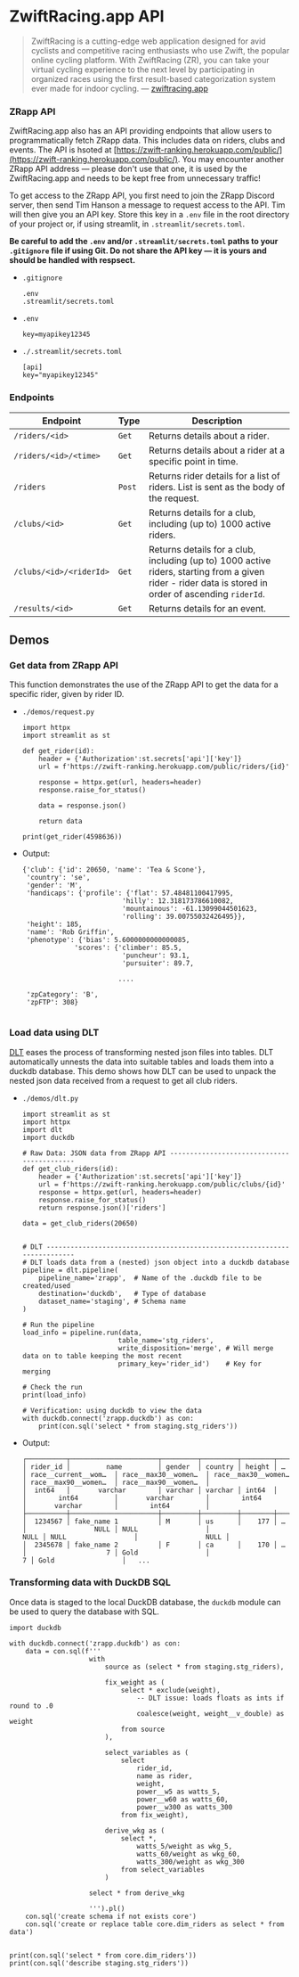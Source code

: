 # ZwiftRacing.app API


> ZwiftRacing is a cutting-edge web application designed for avid cyclists and competitive racing enthusiasts who use Zwift, the popular online cycling platform. With ZwiftRacing (ZR), you can take your virtual cycling experience to the next level by participating in organized races using the first result-based categorization system ever made for indoor cycling. &mdash; [zwiftracing.app](https://www.zwiftracing.app/docs)


### ZRapp API

ZwiftRacing.app also has an API providing endpoints that allow users to programmatically fetch ZRapp data. This includes data on riders, clubs and events. The API is hsoted at [https://zwift-ranking.herokuapp.com/public/](https://zwift-ranking.herokuapp.com/public/). You may encounter another ZRapp API address &mdash; please don't use that one, it is used by the ZwiftRacing.app and needs to be kept free from unnecessary traffic!

To get access to the ZRapp API, you first need to join the ZRapp Discord server, then send Tim Hanson a message to request access to the API. Tim will then give you an API key. Store this key in a `.env` file in the root directory of your project or, if using streamlit, in `.streamlit/secrets.toml`. 

**Be careful to add the `.env` and/or `.streamlit/secrets.toml` paths to your `.gitignore` file if using Git. Do not share the API key &mdash; it is yours and should be handled with respsect.**


- `.gitignore`

    ```
    .env
    .streamlit/secrets.toml
    ```

- `.env`
    ```
    key=myapikey12345
    ```

- `./.streamlit/secrets.toml`

    ```{yaml}
    [api]
    key="myapikey12345"
    ```

### Endpoints

|Endpoint|Type|Description|
|-----|-----|-----|
|``/riders/<id>``|``Get``|Returns details about a rider.|
|``/riders/<id>/<time>``|``Get``|Returns details about a rider at a specific point in time.|
|``/riders``|``Post``|Returns rider details for a list of riders. List is sent as the body of the request.|
|``/clubs/<id>``|``Get``|Returns details for a club, including (up to) 1000 active riders.|
|``/clubs/<id>/<riderId>``|``Get``|Returns details for a club, including (up to) 1000 active riders, starting from a given rider - rider data is stored in order of ascending ``riderId``.|
|``/results/<id>``|``Get``|Returns details for an event.|

<!-- 
#### Endpoint Examples

- ``GET /riders/<id>``
- ``GET /riders/<id>/<time>``
- ``POST /riders``
- ``GET /clubs/<id>``
- ``GET /clubs/<id>/<riderId>``
- ``GET /results/<id>``

-->

## Demos

### Get data from ZRapp API

This function demonstrates the use of the ZRapp API to get the data for a specific rider, given by rider ID. 

- `./demos/request.py`

    ```{python } 
    import httpx
    import streamlit as st

    def get_rider(id):
        header = {'Authorization':st.secrets['api']['key']}
        url = f'https://zwift-ranking.herokuapp.com/public/riders/{id}'

        response = httpx.get(url, headers=header)
        response.raise_for_status()

        data = response.json()
        
        return data

    print(get_rider(4598636))
    ```

- Output:

    ```
    {'club': {'id': 20650, 'name': 'Tea & Scone'},
     'country': 'se',
     'gender': 'M',
     'handicaps': {'profile': {'flat': 57.48481100417995,
                             'hilly': 12.318173786610082,
                             'mountainous': -61.13099044501623,
                             'rolling': 39.00755032426495}},
     'height': 185,
     'name': 'Rob Griffin',
     'phenotype': {'bias': 5.6000000000000085,
                 'scores': {'climber': 85.5,
                             'puncheur': 93.1,
                             'pursuiter': 89.7,

                            ....
        
     'zpCategory': 'B',
     'zpFTP': 308}
                            
    ```

### Load data using DLT

[DLT](https://dlthub.com/docs/intro) eases the process of transforming nested json files into tables. DLT automatically unnests the data into suitable tables and loads them into a duckdb database. This demo shows how DLT can be used to unpack the nested json data received from a request to get all club riders.

- `./demos/dlt.py`

    ```{python}
    import streamlit as st
    import httpx
    import dlt
    import duckdb

    # Raw Data: JSON data from ZRapp API -------------------------------------------
    def get_club_riders(id):
        header = {'Authorization':st.secrets['api']['key']}
        url = f'https://zwift-ranking.herokuapp.com/public/clubs/{id}'
        response = httpx.get(url, headers=header)
        response.raise_for_status()
        return response.json()['riders']

    data = get_club_riders(20650)


    # DLT --------------------------------------------------------------------------
    # DLT loads data from a (nested) json object into a duckdb database
    pipeline = dlt.pipeline(
        pipeline_name='zrapp',  # Name of the .duckdb file to be created/used
        destination='duckdb',   # Type of database
        dataset_name='staging', # Schema name
    )

    # Run the pipeline
    load_info = pipeline.run(data,
                            table_name='stg_riders',
                            write_disposition='merge', # Will merge data on to table keeping the most recent
                            primary_key='rider_id')    # Key for merging

    # Check the run
    print(load_info)

    # Verification: using duckdb to view the data
    with duckdb.connect('zrapp.duckdb') as con:
        print(con.sql('select * from staging.stg_riders'))

    ```

- Output:

    ```{bash}
    ┌──────────┬──────────────────────┬─────────┬─────────┬────────┬───┬──────────────────────┬──────────────────────┬──────────────────────┬──────────────────────┬──────────────────────┐
    │ rider_id │         name         │ gender  │ country │ height │ … │ race__current__wom…  │ race__max30__women…  │ race__max30__women…  │ race__max90__women…  │ race__max90__women…  │
    │  int64   │       varchar        │ varchar │ varchar │ int64  │   │        int64         │       varchar        │        int64         │       varchar        │        int64         │
    ├──────────┼──────────────────────┼─────────┼─────────┼────────┼───┼──────────────────────┼──────────────────────┼──────────────────────┼──────────────────────┼──────────────────────┤
    │  1234567 │ fake_name 1          │ M       │ us      │    177 │ … │                 NULL │ NULL                 │                 NULL │ NULL                 │                 NULL │
    │  2345678 │ fake_name 2          │ F       │ ca      │    170 │ … │                    7 │ Gold                 │                    7 │ Gold                 │   ...    
    ```

### Transforming data with DuckDB SQL

Once data is staged to the local DuckDB database, the `duckdb` module can be used to query the database with SQL.

```{python}
import duckdb

with duckdb.connect('zrapp.duckdb') as con:
    data = con.sql(f'''
                    with 
                        source as (select * from staging.stg_riders),
                        
                        fix_weight as (
                            select * exclude(weight),
                                -- DLT issue: loads floats as ints if round to .0
                                coalesce(weight, weight__v_double) as weight
                            from source
                        ),

                        select_variables as (
                            select 
                                rider_id,
                                name as rider,
                                weight,
                                power__w5 as watts_5,
                                power__w60 as watts_60,
                                power__w300 as watts_300
                            from fix_weight),
                        
                        derive_wkg as (
                            select *,
                                watts_5/weight as wkg_5,
                                watts_60/weight as wkg_60,
                                watts_300/weight as wkg_300
                            from select_variables
                        )
                    
                    select * from derive_wkg
                    
                    ''').pl()
    con.sql('create schema if not exists core')
    con.sql('create or replace table core.dim_riders as select * from data')
    

print(con.sql('select * from core.dim_riders'))
print(con.sql('describe staging.stg_riders'))
```
<!-- 
### Create a dashboard in Streamlit
-->
